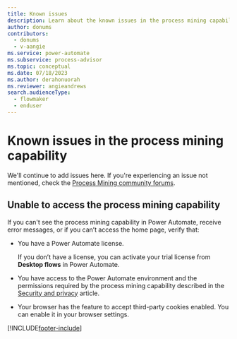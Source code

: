 ```yaml
---
title: Known issues
description: Learn about the known issues in the process mining capability.
author: donums
contributors:
  - donums
  - v-aangie 
ms.service: power-automate
ms.subservice: process-advisor
ms.topic: conceptual
ms.date: 07/18/2023
ms.author: derahonuorah
ms.reviewer: angieandrews
search.audienceType: 
  - flowmaker
  - enduser
---
```


# Known issues in the process mining capability

We'll continue to add issues here. If you're experiencing an issue not mentioned, check the [Process Mining community forums](https://powerusers.microsoft.com/t5/Process-Advisor/bd-p/ProcessAdvisor).

## Unable to access the process mining capability

If you can't see the process mining capability in Power Automate, receive error messages, or if you can’t access the home page, verify that:

- You have a Power Automate license.

   If you don’t have a license, you can activate your trial license from **Desktop flows** in Power Automate.
- You have access to the Power Automate environment and the permissions required by the process mining capability described in the [Security and privacy](process-advisor-security.md) article.
- Your browser has the feature to accept third-party cookies enabled.
  You can enable it in your browser settings.
  
[!INCLUDE[footer-include](includes/footer-banner.md)]
